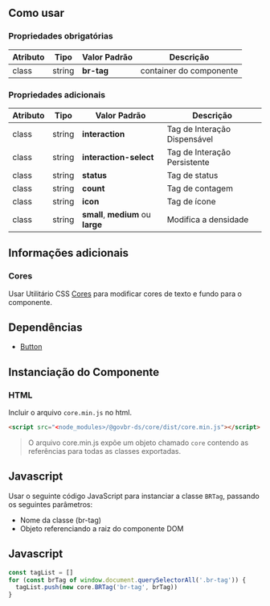 [version]: # '8.1.5'

## Como usar

### Propriedades obrigatórias

| Atributo | Tipo   | Valor Padrão | Descrição               |
| -------- | ------ | ------------ | ----------------------- |
| class    | string | **br-tag**   | container do componente |

### Propriedades adicionais

| Atributo | Tipo   | Valor Padrão                       | Descrição                    |
| -------- | ------ | ---------------------------------- | ---------------------------- |
| class    | string | **interaction**                    | Tag de Interação Dispensável |
| class    | string | **interaction-select**             | Tag de Interação Persistente |
| class    | string | **status**                         | Tag de status                |
| class    | string | **count**                          | Tag de contagem              |
| class    | string | **icon**                           | Tag de ícone                 |
| class    | string | **small**, **medium** ou **large** | Modifica a densidade         |

## Informações adicionais

### Cores

Usar Utilitário CSS [Cores](ds/utilities-css/cores) para modificar cores de texto e fundo para o componente.

## Dependências

-   [Button](/ds/components/button)

## Instanciação do Componente

### HTML

Incluir o arquivo `core.min.js` no html.

```html
<script src="<node_modules>/@govbr-ds/core/dist/core.min.js"></script>
```

> O arquivo core.min.js expõe um objeto chamado `core` contendo as referências para todas as classes exportadas.

## Javascript

Usar o seguinte código JavaScript para instanciar a classe `BRTag`, passando os seguintes parâmetros:

-   Nome da classe (br-tag)
-   Objeto referenciando a raiz do componente DOM

## Javascript

```javascript
const tagList = []
for (const brTag of window.document.querySelectorAll('.br-tag')) {
  tagList.push(new core.BRTag('br-tag', brTag))
}
```
